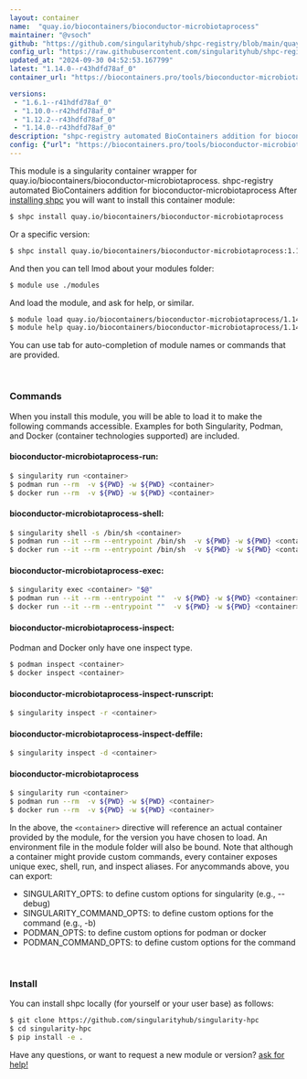 ```yaml
---
layout: container
name:  "quay.io/biocontainers/bioconductor-microbiotaprocess"
maintainer: "@vsoch"
github: "https://github.com/singularityhub/shpc-registry/blob/main/quay.io/biocontainers/bioconductor-microbiotaprocess/container.yaml"
config_url: "https://raw.githubusercontent.com/singularityhub/shpc-registry/main/quay.io/biocontainers/bioconductor-microbiotaprocess/container.yaml"
updated_at: "2024-09-30 04:52:53.167799"
latest: "1.14.0--r43hdfd78af_0"
container_url: "https://biocontainers.pro/tools/bioconductor-microbiotaprocess"

versions:
 - "1.6.1--r41hdfd78af_0"
 - "1.10.0--r42hdfd78af_0"
 - "1.12.2--r43hdfd78af_0"
 - "1.14.0--r43hdfd78af_0"
description: "shpc-registry automated BioContainers addition for bioconductor-microbiotaprocess"
config: {"url": "https://biocontainers.pro/tools/bioconductor-microbiotaprocess", "maintainer": "@vsoch", "description": "shpc-registry automated BioContainers addition for bioconductor-microbiotaprocess", "latest": {"1.14.0--r43hdfd78af_0": "sha256:1ecec7872e98b727a3ba430dd9f2c9a67117e1c629cc52ac1b734be6e9f8dd53"}, "tags": {"1.6.1--r41hdfd78af_0": "sha256:d141d9822d1e21216d3bbdbc938946c16ba01b6361a9db6721d96d86ad2598c4", "1.10.0--r42hdfd78af_0": "sha256:ed4fdfb7c9bd8f733935e46192d26a9cb92a645a863d43c6bc7fe2a020502145", "1.12.2--r43hdfd78af_0": "sha256:411f4c539dc17a18f4e5e46049591079162a3cbe7e84bb2a81d4b1db708fb16d", "1.14.0--r43hdfd78af_0": "sha256:1ecec7872e98b727a3ba430dd9f2c9a67117e1c629cc52ac1b734be6e9f8dd53"}, "docker": "quay.io/biocontainers/bioconductor-microbiotaprocess"}
---
```


This module is a singularity container wrapper for quay.io/biocontainers/bioconductor-microbiotaprocess.
shpc-registry automated BioContainers addition for bioconductor-microbiotaprocess
After [installing shpc](#install) you will want to install this container module:


```bash
$ shpc install quay.io/biocontainers/bioconductor-microbiotaprocess
```

Or a specific version:

```bash
$ shpc install quay.io/biocontainers/bioconductor-microbiotaprocess:1.14.0--r43hdfd78af_0
```

And then you can tell lmod about your modules folder:

```bash
$ module use ./modules
```

And load the module, and ask for help, or similar.

```bash
$ module load quay.io/biocontainers/bioconductor-microbiotaprocess/1.14.0--r43hdfd78af_0
$ module help quay.io/biocontainers/bioconductor-microbiotaprocess/1.14.0--r43hdfd78af_0
```

You can use tab for auto-completion of module names or commands that are provided.

<br>

### Commands

When you install this module, you will be able to load it to make the following commands accessible.
Examples for both Singularity, Podman, and Docker (container technologies supported) are included.

#### bioconductor-microbiotaprocess-run:

```bash
$ singularity run <container>
$ podman run --rm  -v ${PWD} -w ${PWD} <container>
$ docker run --rm  -v ${PWD} -w ${PWD} <container>
```

#### bioconductor-microbiotaprocess-shell:

```bash
$ singularity shell -s /bin/sh <container>
$ podman run --it --rm --entrypoint /bin/sh  -v ${PWD} -w ${PWD} <container>
$ docker run --it --rm --entrypoint /bin/sh  -v ${PWD} -w ${PWD} <container>
```

#### bioconductor-microbiotaprocess-exec:

```bash
$ singularity exec <container> "$@"
$ podman run --it --rm --entrypoint ""  -v ${PWD} -w ${PWD} <container> "$@"
$ docker run --it --rm --entrypoint ""  -v ${PWD} -w ${PWD} <container> "$@"
```

#### bioconductor-microbiotaprocess-inspect:

Podman and Docker only have one inspect type.

```bash
$ podman inspect <container>
$ docker inspect <container>
```

#### bioconductor-microbiotaprocess-inspect-runscript:

```bash
$ singularity inspect -r <container>
```

#### bioconductor-microbiotaprocess-inspect-deffile:

```bash
$ singularity inspect -d <container>
```



#### bioconductor-microbiotaprocess

```bash
$ singularity run <container>
$ podman run --rm  -v ${PWD} -w ${PWD} <container>
$ docker run --rm  -v ${PWD} -w ${PWD} <container>
```


In the above, the `<container>` directive will reference an actual container provided
by the module, for the version you have chosen to load. An environment file in the
module folder will also be bound. Note that although a container
might provide custom commands, every container exposes unique exec, shell, run, and
inspect aliases. For anycommands above, you can export:

 - SINGULARITY_OPTS: to define custom options for singularity (e.g., --debug)
 - SINGULARITY_COMMAND_OPTS: to define custom options for the command (e.g., -b)
 - PODMAN_OPTS: to define custom options for podman or docker
 - PODMAN_COMMAND_OPTS: to define custom options for the command

<br>

### Install

You can install shpc locally (for yourself or your user base) as follows:

```bash
$ git clone https://github.com/singularityhub/singularity-hpc
$ cd singularity-hpc
$ pip install -e .
```

Have any questions, or want to request a new module or version? [ask for help!](https://github.com/singularityhub/singularity-hpc/issues)